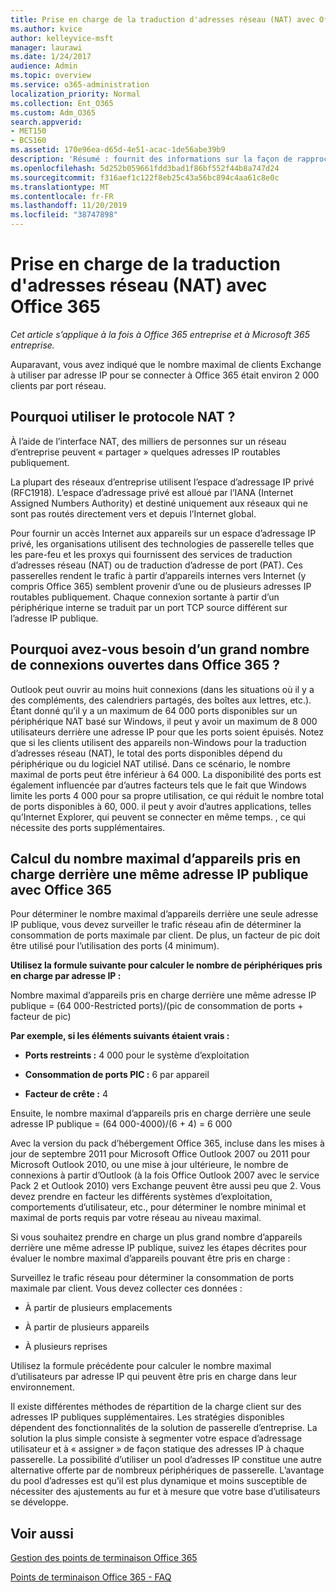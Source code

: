 ```yaml
---
title: Prise en charge de la traduction d'adresses réseau (NAT) avec Office 365
ms.author: kvice
author: kelleyvice-msft
manager: laurawi
ms.date: 1/24/2017
audience: Admin
ms.topic: overview
ms.service: o365-administration
localization_priority: Normal
ms.collection: Ent_O365
ms.custom: Adm_O365
search.appverid:
- MET150
- BCS160
ms.assetid: 170e96ea-d65d-4e51-acac-1de56abe39b9
description: 'Résumé : fournit des informations sur la façon de rapprocher le nombre correct de clients que vous pouvez utiliser par adresse IP au sein de votre organisation à l’aide de la traduction d’adresses réseau (NAT).'
ms.openlocfilehash: 5d252b059661fdd3bad1f86bf552f44b8a747d24
ms.sourcegitcommit: f316aef1c122f8eb25c43a56bc894c4aa61c8e0c
ms.translationtype: MT
ms.contentlocale: fr-FR
ms.lasthandoff: 11/20/2019
ms.locfileid: "38747898"
---
```

# <a name="nat-support-with-office-365"></a>Prise en charge de la traduction d'adresses réseau (NAT) avec Office 365

*Cet article s’applique à la fois à Office 365 entreprise et à Microsoft 365 entreprise.*

Auparavant, vous avez indiqué que le nombre maximal de clients Exchange à utiliser par adresse IP pour se connecter à Office 365 était environ 2 000 clients par port réseau.
  
## <a name="why-use-nat"></a>Pourquoi utiliser le protocole NAT ?

À l’aide de l’interface NAT, des milliers de personnes sur un réseau d’entreprise peuvent « partager » quelques adresses IP routables publiquement.
  
La plupart des réseaux d’entreprise utilisent l’espace d’adressage IP privé (RFC1918). L’espace d’adressage privé est alloué par l’IANA (Internet Assigned Numbers Authority) et destiné uniquement aux réseaux qui ne sont pas routés directement vers et depuis l’Internet global.
  
Pour fournir un accès Internet aux appareils sur un espace d’adressage IP privé, les organisations utilisent des technologies de passerelle telles que les pare-feu et les proxys qui fournissent des services de traduction d’adresses réseau (NAT) ou de traduction d’adresse de port (PAT). Ces passerelles rendent le trafic à partir d’appareils internes vers Internet (y compris Office 365) semblent provenir d’une ou de plusieurs adresses IP routables publiquement. Chaque connexion sortante à partir d’un périphérique interne se traduit par un port TCP source différent sur l’adresse IP publique. 
  
## <a name="why-do-you-need-to-have-so-many-connections-open-to-office-365-at-the-same-time"></a>Pourquoi avez-vous besoin d’un grand nombre de connexions ouvertes dans Office 365 ?

Outlook peut ouvrir au moins huit connexions (dans les situations où il y a des compléments, des calendriers partagés, des boîtes aux lettres, etc.). Étant donné qu’il y a un maximum de 64 000 ports disponibles sur un périphérique NAT basé sur Windows, il peut y avoir un maximum de 8 000 utilisateurs derrière une adresse IP pour que les ports soient épuisés. Notez que si les clients utilisent des appareils non-Windows pour la traduction d’adresses réseau (NAT), le total des ports disponibles dépend du périphérique ou du logiciel NAT utilisé. Dans ce scénario, le nombre maximal de ports peut être inférieur à 64 000. La disponibilité des ports est également influencée par d’autres facteurs tels que le fait que Windows limite les ports 4 000 pour sa propre utilisation, ce qui réduit le nombre total de ports disponibles à 60, 000. il peut y avoir d’autres applications, telles qu’Internet Explorer, qui peuvent se connecter en même temps. , ce qui nécessite des ports supplémentaires.
  
## <a name="calculating-maximum-supported-devices-behind-a-single-public-ip-address-with-office-365"></a>Calcul du nombre maximal d’appareils pris en charge derrière une même adresse IP publique avec Office 365

Pour déterminer le nombre maximal d’appareils derrière une seule adresse IP publique, vous devez surveiller le trafic réseau afin de déterminer la consommation de ports maximale par client. De plus, un facteur de pic doit être utilisé pour l’utilisation des ports (4 minimum). 
  
 **Utilisez la formule suivante pour calculer le nombre de périphériques pris en charge par adresse IP :**
  
Nombre maximal d’appareils pris en charge derrière une même adresse IP publique = (64 000-Restricted ports)/(pic de consommation de ports + facteur de pic)
  
 **Par exemple, si les éléments suivants étaient vrais :**
  
- **Ports restreints :** 4 000 pour le système d’exploitation

- **Consommation de ports PIC :** 6 par appareil

- **Facteur de crête :** 4

Ensuite, le nombre maximal d’appareils pris en charge derrière une seule adresse IP publique = (64 000-4000)/(6 + 4) = 6 000
  
Avec la version du pack d’hébergement Office 365, incluse dans les mises à jour de septembre 2011 pour Microsoft Office Outlook 2007 ou 2011 pour Microsoft Outlook 2010, ou une mise à jour ultérieure, le nombre de connexions à partir d’Outlook (à la fois Office Outlook 2007 avec le service Pack 2 et Outlook 2010) vers Exchange peuvent être aussi peu que 2. Vous devez prendre en facteur les différents systèmes d’exploitation, comportements d’utilisateur, etc., pour déterminer le nombre minimal et maximal de ports requis par votre réseau au niveau maximal.
  
Si vous souhaitez prendre en charge un plus grand nombre d’appareils derrière une même adresse IP publique, suivez les étapes décrites pour évaluer le nombre maximal d’appareils pouvant être pris en charge :
  
Surveillez le trafic réseau pour déterminer la consommation de ports maximale par client. Vous devez collecter ces données :
  
- À partir de plusieurs emplacements
    
- À partir de plusieurs appareils
    
- À plusieurs reprises
    
Utilisez la formule précédente pour calculer le nombre maximal d’utilisateurs par adresse IP qui peuvent être pris en charge dans leur environnement.
  
Il existe différentes méthodes de répartition de la charge client sur des adresses IP publiques supplémentaires. Les stratégies disponibles dépendent des fonctionnalités de la solution de passerelle d’entreprise. La solution la plus simple consiste à segmenter votre espace d’adressage utilisateur et à « assigner » de façon statique des adresses IP à chaque passerelle. La possibilité d’utiliser un pool d’adresses IP constitue une autre alternative offerte par de nombreux périphériques de passerelle. L’avantage du pool d’adresses est qu’il est plus dynamique et moins susceptible de nécessiter des ajustements au fur et à mesure que votre base d’utilisateurs se développe.
  
## <a name="see-also"></a>Voir aussi

[Gestion des points de terminaison Office 365](https://support.office.com/article/99cab9d4-ef59-4207-9f2b-3728eb46bf9a)
  
[Points de terminaison Office 365 - FAQ](https://support.office.com/article/d4088321-1c89-4b96-9c99-54c75cae2e6d)
